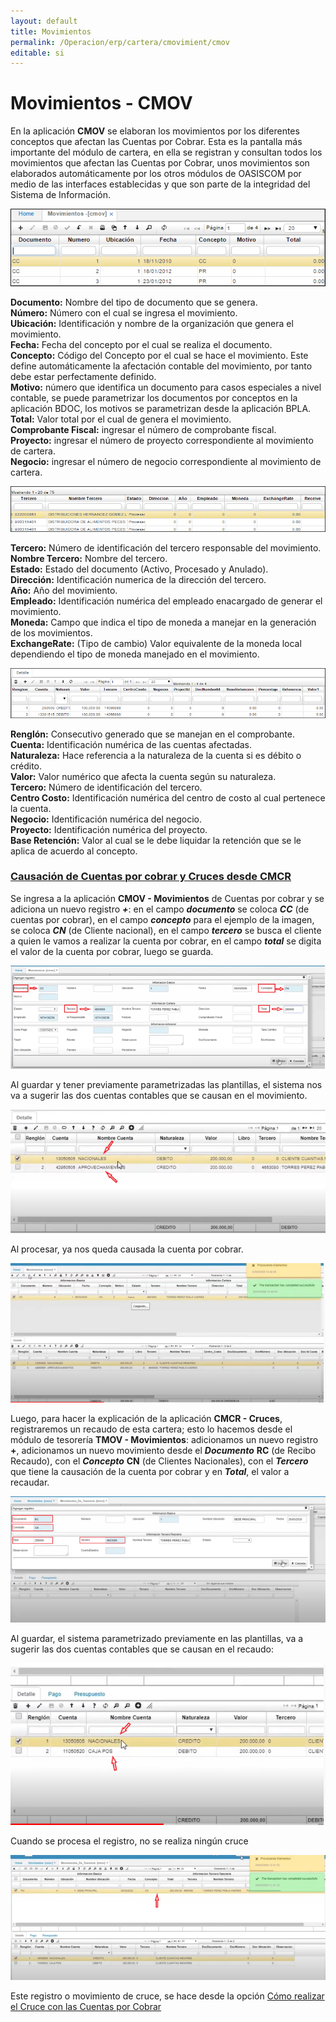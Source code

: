```yaml
---
layout: default
title: Movimientos
permalink: /Operacion/erp/cartera/cmovimient/cmov
editable: si
---
```


# Movimientos - CMOV

En la aplicación **CMOV** se elaboran los movimientos por los diferentes conceptos que afectan las Cuentas por Cobrar. Esta es la pantalla más importante del módulo de cartera, en ella se registran y consultan todos los movimientos que afectan las Cuentas por Cobrar, unos movimientos son elaborados automáticamente por los otros módulos de OASISCOM por medio de las interfaces establecidas y que son parte de la integridad del Sistema de Información.  

![](CMOV.png)

**Documento:** Nombre del tipo de documento que se genera.  
**Número:** Número con el cual se ingresa el movimiento.  
**Ubicación:** Identificación y nombre de la organización que genera el movimiento.  
**Fecha:** Fecha del concepto por el cual se realiza el documento.  
**Concepto:** Código del Concepto por el cual se hace el movimiento. Este define automáticamente la afectación contable del movimiento, por tanto debe estar perfectamente definido.  
**Motivo:** número que identifica un documento para casos especiales a nivel contable, se puede parametrizar los documentos por conceptos en la aplicación BDOC, los motivos se parametrizan desde la aplicación BPLA.  
**Total:** Valor total por el cual de genera el movimiento.  
**Comprobante Fiscal:** ingresar el número de comprobante fiscal.  
**Proyecto:** ingresar el número de proyecto correspondiente al movimiento de cartera.  
**Negocio:** ingresar el número de negocio correspondiente al movimiento de cartera.  

![](CMOV2.png)

**Tercero:** Número de identificación del tercero responsable del movimiento.  
**Nombre Tercero:** Nombre del tercero.  
**Estado:** Estado del documento (Activo, Procesado y Anulado).  
**Dirección:** Identificación numerica de la dirección del tercero.  
**Año:** Año del movimiento.  
**Empleado:** Identificación numérica del empleado enacargado de generar el movimiento.  
**Moneda:** Campo que indica el tipo de moneda a manejar en la generación de los movimientos.  
**ExchangeRate:**  (Tipo de cambio) Valor equivalente de la moneda local dependiendo el tipo de moneda manejado en el movimiento.  

![](CMOV3.png)

**Renglón:** Consecutivo generado que se manejan en el comprobante.  
**Cuenta:** Identificación numérica de las cuentas afectadas.  
**Naturaleza:** Hace referencia a la naturaleza de la cuenta si es débito o crédito.  
**Valor:** Valor numérico que afecta la cuenta según su naturaleza.  
**Tercero:** Número de identificación del tercero.  
**Centro Costo:** Identificación numérica del centro de costo al cual pertenece la cuenta.  
**Negocio:** Identificación numérica del negocio.  
**Proyecto:** Identificación numérica del proyecto.  
**Base Retención:** Valor al cual se le debe liquidar la retención que se le aplica de acuerdo al concepto.  

### [Causación de Cuentas por cobrar y Cruces desde CMCR](http://docs.oasiscom.com/Operacion/erp/cartera/cmovimient/cmov#causación-de-cuentas-por-cobrar-y-cruces-desde-cmcr)  

Se ingresa a la aplicación **CMOV - Movimientos** de Cuentas por cobrar y se adiciona un nuevo registro **_+_**: en el campo **_documento_** se coloca **_CC_** (de cuentas por cobrar), en el campo **_concepto_** para el ejemplo de la imagen, se coloca **_CN_** (de Cliente nacional),  en el campo **_tercero_** se busca el cliente a quien le vamos a realizar la cuenta por cobrar, en el campo **_total_** se digita el valor de la cuenta por cobrar, luego se guarda.  

![](cmov4.png)

Al guardar y tener previamente parametrizadas las plantillas, el sistema nos va a sugerir las dos cuentas contables que se causan en el movimiento.  

![](cmov5.png)  

Al procesar, ya nos queda causada la cuenta por cobrar.  

![](cmov6.png)  

Luego, para hacer la explicación de la aplicación **CMCR - Cruces**, registraremos un recaudo de esta cartera; esto lo hacemos desde el módulo de tesorería **TMOV - Movimientos**: adicionamos un nuevo registro **+**, adicionamos un nuevo movimiento desde el **_Documento_** **RC** (de Recibo Recaudo), con el **_Concepto_** **CN** (de Clientes Nacionales), con el **_Tercero_** que tiene la causación de la cuenta por cobrar y en **_Total_**, el valor a recaudar.  

![](cmov7.png)  

Al guardar, el sistema parametrizado previamente en las plantillas, va a sugerir las dos cuentas contables que se causan en el recaudo:  

![](cmov8.png)  

Cuando se procesa el registro, no se realiza ningún cruce  

![](cmov9.png)  

Este registro o movimiento de cruce, se hace desde la opción [Cómo realizar el Cruce con las Cuentas por Cobrar](http://docs.oasiscom.com/Operacion/erp/cartera/cmovimient/cmcr#cómo-realizar-el-cruce-con-las-cuentas-por-cobrar)



